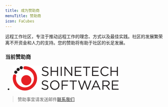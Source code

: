 ```yaml
---
title: 成为赞助商
menuTitle: 赞助商
icon: FaCubes
---
```


远程工作社区，专注于推动远程工作的理念、方式以及最佳实践。社区的发展繁荣离不开资金和人力的支持。您的赞助将有助于社区的长足发展。

### 当前赞助商

- [![Shinetech](./shinetechsoftware.svg)](https://www.shinetechsoftware.com)

> 赞助事宜请发送邮件[联系我们](mailto:core@telwork.club?subject=sponsors)
